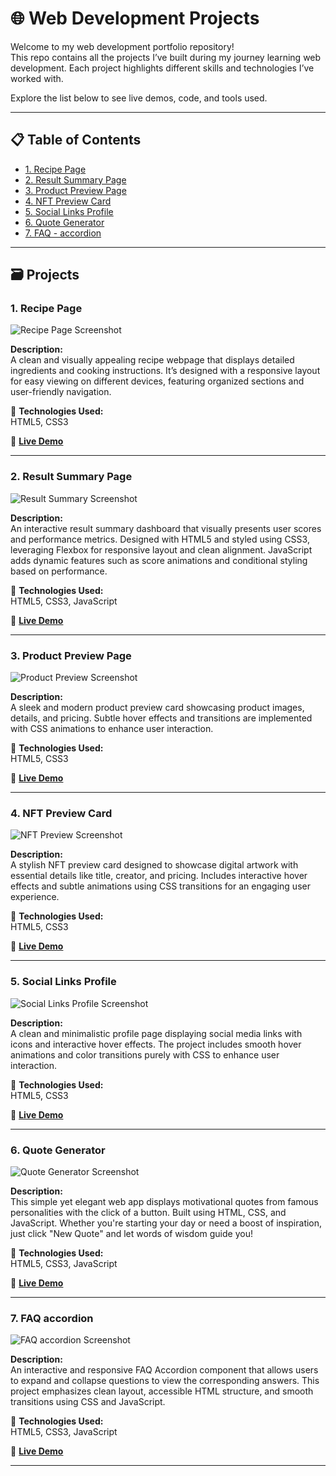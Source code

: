 # 🌐 Web Development Projects 

Welcome to my web development portfolio repository!  
This repo contains all the projects I’ve built during my journey learning web development. Each project highlights different skills and technologies I’ve worked with.

Explore the list below to see live demos, code, and tools used.

---

## 📋 Table of Contents

- [1. Recipe Page](#1-recipe-page)
- [2. Result Summary Page](#2-result-summary-page)
- [3. Product Preview Page](#3-product-preview-page)
- [4. NFT Preview Card](#4-nft-preview-card)
- [5. Social Links Profile](#5-social-links-profile)
- [6. Quote Generator](#6-quote-generator)
- [7. FAQ - accordion](#7-FAQ-accordion)

---

## 🗃️ Projects

### 1. Recipe Page

![Recipe Page Screenshot](images/recipe_page.png)

**Description:**  
A clean and visually appealing recipe webpage that displays detailed ingredients and cooking instructions. It’s designed with a responsive layout for easy viewing on different devices, featuring organized sections and user-friendly navigation.

🔧 **Technologies Used:**  
HTML5, CSS3

🚀 **[Live Demo](https://dilnajoseph.github.io/web-dev_projects/recipe-page/)**

---

### 2. Result Summary Page

![Result Summary Screenshot](images/results_summary.png)

**Description:**  
An interactive result summary dashboard that visually presents user scores and performance metrics. Designed with HTML5 and styled using CSS3, leveraging Flexbox for responsive layout and clean alignment. JavaScript adds dynamic features such as score animations and conditional styling based on performance.

🔧 **Technologies Used:**  
HTML5, CSS3, JavaScript

🚀 **[Live Demo](https://dilnajoseph.github.io/web-dev_projects/result_summary/)**

---

### 3. Product Preview Page

![Product Preview Screenshot](images/product_preview_card.png)

**Description:**  
A sleek and modern product preview card showcasing product images, details, and pricing. Subtle hover effects and transitions are implemented with CSS animations to enhance user interaction.

🔧 **Technologies Used:**  
HTML5, CSS3

🚀 **[Live Demo](https://dilnajoseph.github.io/web-dev_projects/product_preview_card/)**

---

### 4. NFT Preview Card

![NFT Preview Screenshot](images/nft_preview_card.png)

**Description:**  
A stylish NFT preview card designed to showcase digital artwork with essential details like title, creator, and pricing. Includes interactive hover effects and subtle animations using CSS transitions for an engaging user experience.

🔧 **Technologies Used:**  
HTML5, CSS3

🚀 **[Live Demo](https://dilnajoseph.github.io/web-dev_projects/nft_preview_card/)**

---

### 5. Social Links Profile

![Social Links Profile Screenshot](images/social_links_profile.png)

**Description:**  
A clean and minimalistic profile page displaying social media links with icons and interactive hover effects. The project includes smooth hover animations and color transitions purely with CSS to enhance user interaction.

🔧 **Technologies Used:**  
HTML5, CSS3

🚀 **[Live Demo](https://dilnajoseph.github.io/web-dev_projects/2.%20social_links_profile/)**

---

### 6. Quote Generator

![Quote Generator Screenshot](images/quote_generator.png)

**Description:**  
This simple yet elegant web app displays motivational quotes from famous personalities with the click of a button. Built using HTML, CSS, and JavaScript. Whether you're starting your day or need a boost of inspiration, just click "New Quote" and let words of wisdom guide you!

🔧 **Technologies Used:**  
HTML5, CSS3, JavaScript

🚀 **[Live Demo](https://dilnajoseph.github.io/web-dev_projects/quote_generator/)**

---

### 7. FAQ accordion

![FAQ accordion Screenshot](images/FAQ_accordion.png)

**Description:**  
An interactive and responsive FAQ Accordion component that allows users to expand and collapse questions to view the corresponding answers. This project emphasizes clean layout, accessible HTML structure, and smooth transitions using CSS and JavaScript.

🔧 **Technologies Used:**  
HTML5, CSS3, JavaScript

🚀 **[Live Demo](https://dilnajoseph.github.io/web-dev_projects/FAQ%20-%20accordion/)**

---

